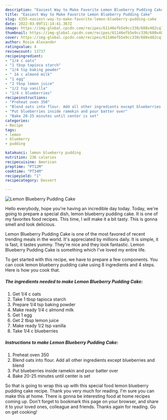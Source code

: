 ```yaml
---
description: "Easiest Way to Make Favorite Lemon Blueberry Pudding Cake"
title: "Easiest Way to Make Favorite Lemon Blueberry Pudding Cake"
slug: 4355-easiest-way-to-make-favorite-lemon-blueberry-pudding-cake
date: 2022-03-09T11:14:41.367Z
image: https://img-global.cpcdn.com/recipes/61146efb5e9cc330/680x482cq70/lemon-blueberry-pudding-cake-recipe-main-photo.jpg
thumbnail: https://img-global.cpcdn.com/recipes/61146efb5e9cc330/680x482cq70/lemon-blueberry-pudding-cake-recipe-main-photo.jpg
cover: https://img-global.cpcdn.com/recipes/61146efb5e9cc330/680x482cq70/lemon-blueberry-pudding-cake-recipe-main-photo.jpg
author: Rosie Alexander
ratingvalue: 4
reviewcount: 13737
recipeingredient:
- "1/4 c oats"
- "1 tbsp tapioca starch"
- "1/4 tsp baking powder"
- " 14 c almond milk"
- "1 egg"
- "2 tbsp lemon juice"
- "1/2 tsp vanilla"
- "1/4 c blueberries"
recipeinstructions:
- "Preheat oven 350"
- "Blend oats into flour. Add all other ingredients except blueberries and blend"
- "Put blueberries inside ramekin and pour batter over"
- "Bake 20-25 minutes until center is set"
categories:
- Recipe
tags:
- lemon
- blueberry
- pudding

katakunci: lemon blueberry pudding 
nutrition: 236 calories
recipecuisine: American
preptime: "PT12M"
cooktime: "PT34M"
recipeyield: "1"
recipecategory: Dessert

---
```



![Lemon Blueberry Pudding Cake](https://img-global.cpcdn.com/recipes/61146efb5e9cc330/680x482cq70/lemon-blueberry-pudding-cake-recipe-main-photo.jpg)

Hello everybody, hope you're having an incredible day today. Today, we're going to prepare a special dish, lemon blueberry pudding cake. It is one of my favorites food recipes. This time, I will make it a bit tasty. This is gonna smell and look delicious.



Lemon Blueberry Pudding Cake is one of the most favored of recent trending meals in the world. It's appreciated by millions daily. It is simple, it is fast, it tastes yummy. They're nice and they look fantastic. Lemon Blueberry Pudding Cake is something which I've loved my entire life.


To get started with this recipe, we have to prepare a few components. You can cook lemon blueberry pudding cake using 8 ingredients and 4 steps. Here is how you cook that.

<!--inarticleads1-->

##### The ingredients needed to make Lemon Blueberry Pudding Cake:

1. Get 1/4 c oats
1. Take 1 tbsp tapioca starch
1. Prepare 1/4 tsp baking powder
1. Make ready  1/4 c almond milk
1. Get 1 egg
1. Get 2 tbsp lemon juice
1. Make ready 1/2 tsp vanilla
1. Take 1/4 c blueberries




<!--inarticleads2-->

##### Instructions to make Lemon Blueberry Pudding Cake:

1. Preheat oven 350
1. Blend oats into flour. Add all other ingredients except blueberries and blend
1. Put blueberries inside ramekin and pour batter over
1. Bake 20-25 minutes until center is set




So that is going to wrap this up with this special food lemon blueberry pudding cake recipe. Thank you very much for reading. I'm sure you can make this at home. There is gonna be interesting food at home recipes coming up. Don't forget to bookmark this page on your browser, and share it to your loved ones, colleague and friends. Thanks again for reading. Go on get cooking!
